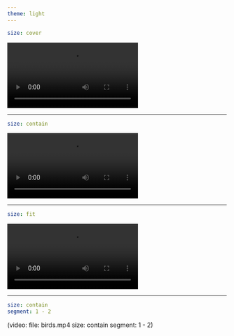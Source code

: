 ```yaml
---
theme: light
---
```


```yml
size: cover
```

![cover](birds.mp4)

---

```yml
size: contain
```

![contain](birds.mp4)

---

```yml
size: fit
```

![fit](birds.mp4)

---

<!-- mix size and segments -->

```yml
size: contain
segment: 1 - 2
```

(video:
  file: birds.mp4
  size: contain
  segment: 1 - 2)
